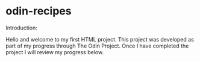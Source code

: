 # odin-recipes

Introduction:

Hello and welcome to my first HTML project. This project was developed as part of my progress through The Odin Project. Once I have completed the project I will review my progress below.

